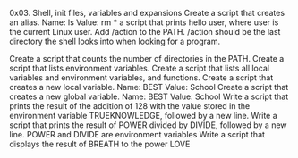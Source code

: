 0x03. Shell, init files, variables and expansions
Create a script that creates an alias. Name: ls Value: rm *
a script that prints hello user, where user is the current Linux user.
Add /action to the PATH. /action should be the last directory the shell looks into when looking for a program.


Create a script that counts the number of directories in the PATH.
Create a script that lists environment variables.
Create a script that lists all local variables and environment variables, and functions.
Create a script that creates a new local variable. Name: BEST Value: School
Create a script that creates a new global variable. Name: BEST Value: School
Write a script that prints the result of the addition of 128 with the value stored in the environment variable TRUEKNOWLEDGE, followed by a new line.
Write a script that prints the result of POWER divided by DIVIDE, followed by a new line. POWER and DIVIDE are environment variables
Write a script that displays the result of BREATH to the power LOVE


